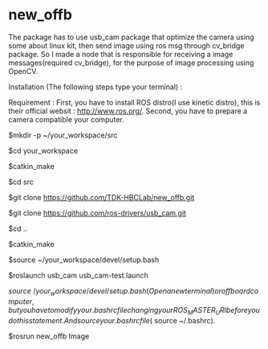 # new_offb
The package has to use usb_cam package that optimize the camera using some about linux kit, then send image using ros msg through cv_bridge package. So I made a node that is responsible for receiving a image messages(required cv_bridge), for the purpose of image processing using OpenCV.

Installation (The following steps type your terminal) :

Requirement : First, you have to install ROS distro(I use kinetic distro), this is their official websit : http://www.ros.org/. Second, you have to prepare a camera compatible your computer.

$mkdir -p ~/your_workspace/src

$cd your_workspace

$catkin_make

$cd src

$git clone https://github.com/TDK-HBCLab/new_offb.git

$git clone https://github.com/ros-drivers/usb_cam.git

$cd ..

$catkin_make

$source ~/your_workspace/devel/setup.bash

$roslaunch usb_cam usb_cam-test.launch

$source ~/your_workspace/devel/setup.bash                     
(Open a new terminal) or offboard computer, but you have to modify your .bashrc file changing your ROS_MASTER_URI before you do this statement. And source your .bashrc file($ source ~/.bashrc).

$rosrun new_offb Image



